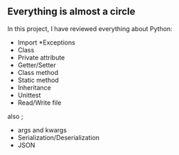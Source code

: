 ## Everything is almost a circle

In this project, I have reviewed everything about Python:

* Import
*Exceptions
* Class
* Private attribute
* Getter/Setter
* Class method
* Static method
* Inheritance
* Unittest
* Read/Write file

also ;
* args and kwargs
* Serialization/Deserialization
* JSON
